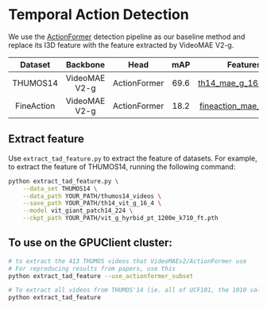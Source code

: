 # Temporal Action Detection
We use the [ActionFormer](https://github.com/happyharrycn/actionformer_release) detection pipeline as our baseline method and replace its I3D feature with the feature extracted by VideoMAE V2-g.

| Dataset | Backbone | Head | mAP | Features |
| :-----: | :------: | :--: | :-: | :------: |
| THUMOS14 | VideoMAE V2-g | ActionFormer | 69.6 | [th14_mae_g_16_4.tar.gz](https://pjlab-gvm-data.oss-cn-shanghai.aliyuncs.com/internvideo/features/th14_mae_g_16_4.tar.gz) |
| FineAction | VideoMAE V2-g | ActionFormer | 18.2 | [fineaction_mae_g.tar.gz](https://pjlab-gvm-data.oss-cn-shanghai.aliyuncs.com/internvideo/features/fineaction_mae_g.tar.gz) |

## Extract feature
Use `extract_tad_feature.py` to extract the feature of datasets. For example, to extract the feature of THUMOS14, running the following command:
```bash
python extract_tad_feature.py \
    --data_set THUMOS14 \
    --data_path YOUR_PATH/thumos14_videos \
    --save_path YOUR_PATH/th14_vit_g_16_4 \
    --model vit_giant_patch14_224 \
    --ckpt_path YOUR_PATH/vit_g_hyrbid_pt_1200e_k710_ft.pth
```

## To use on the GPUClient cluster:
```bash
# to extract the 413 THUMOS videos that VideoMAEv2/ActionFormer use
# For reproducing results from papers, use this
python extract_tad_feature --use_actionformer_subset

# To extract all videos from THUMOS'14 (ie. all of UCF101, the 1010 val and 1574 test videos)
python extract_tad_feature 
```
